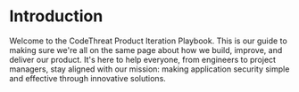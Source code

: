 # Introduction

Welcome to the CodeThreat Product Iteration Playbook. This is our guide to making sure we're all on the same page about how we build, improve, and deliver our product. It's here to help everyone, from engineers to project managers, stay aligned with our mission: making application security simple and effective through innovative solutions.
